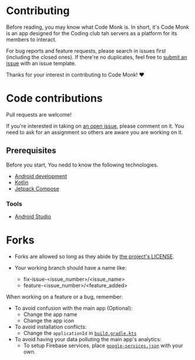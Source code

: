 # Contributing

Before reading, you may know what Code Monk is. In short, it's Code Monk is an app designed for the Coding club tah servers as a platform for its members to interact.

For bug reports and feature requests, please search in issues first (including the closed ones). If there're no duplicates, feel free to [submit an issue](https://github.com/prasidhanchan/CodeMonk/issues/new) with an issue template.

Thanks for your interest in contributing to Code Monk! ❤️

# Code contributions

Pull requests are welcome!

If you're interested in taking on [an open issue](https://github.com/prasidhanchan/CodeMonk/issues/), please comment on it.
You need to ask for an assignment so others are aware you are working on it.

## Prerequisites

Before you start, You nedd to know the following technologies.

- [Android development](https://developer.android.com/)
- [Kotlin](https://kotlinlang.org/)
- [Jetpack Compose](https://developer.android.com/compose)

### Tools

- [Android Studio](https://developer.android.com/studio)


# Forks

- Forks are allowed so long as they abide by [the project's LICENSE](https://github.com/prasidhanchan/CodeMonk/blob/master/LICENSE.md).

- Your working branch should have a name like:
  - fix-issue-<issue_number>/<issue_name>
  - feature-<issue_number>/<feature_added>

When working on a feature or a bug, remember:

- To avoid confusion with the main app (Optional):
    - Change the app name
    - Change the app icon
- To avoid installation conflicts:
    - Change the `applicationId` in [`build.gradle.kts`](https://github.com/prasidhanchan/CodeMonk/blob/master/app/build.gradle.kts)
- To avoid having your data polluting the main app's analytics:
    - To setup Firebase services, place [`google-services.json`](https://github.com/prasidhanchan/CodeMonk/blob/master/app/) with your own.
